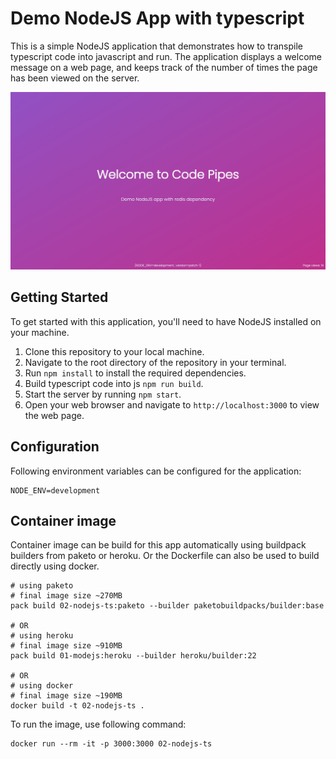 # Demo NodeJS App with typescript

This is a simple NodeJS application that demonstrates how to transpile typescript code into javascript and run. The application displays a welcome message on a web page, and keeps track of the number of times the page has been viewed on the server.

![Screenshot of Code Pipes Demo App](./screenshot.jpg)

## Getting Started

To get started with this application, you'll need to have NodeJS installed on your machine.

1. Clone this repository to your local machine.
1. Navigate to the root directory of the repository in your terminal.
1. Run `npm install` to install the required dependencies.
1. Build typescript code into js `npm run build`.
1. Start the server by running `npm start`.
1. Open your web browser and navigate to `http://localhost:3000` to view the web page.

## Configuration

Following environment variables can be configured for the application:

```
NODE_ENV=development
```

## Container image

Container image can be build for this app automatically using buildpack builders from paketo or heroku. Or the Dockerfile can also be used to build directly using docker.

```
# using paketo
# final image size ~270MB
pack build 02-nodejs-ts:paketo --builder paketobuildpacks/builder:base

# OR
# using heroku
# final image size ~910MB
pack build 01-modejs:heroku --builder heroku/builder:22

# OR
# using docker
# final image size ~190MB
docker build -t 02-nodejs-ts .
```

To run the image, use following command:
```
docker run --rm -it -p 3000:3000 02-nodejs-ts
```
